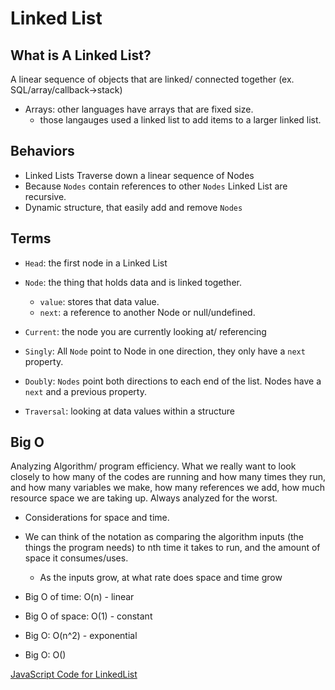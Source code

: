 # Linked List

## What is A Linked List?

A linear sequence of objects that are linked/ connected together (ex. SQL/array/callback->stack)

- Arrays: other languages have arrays that are fixed size.
  - those langauges used a linked list to add items to a larger linked list.

## Behaviors

  - Linked Lists Traverse down a linear sequence of Nodes
  - Because `Nodes` contain references to other `Nodes` Linked List are recursive.
  - Dynamic structure, that easily add and remove `Nodes` 

## Terms

  - `Head`: the first node in a Linked List

  - `Node`: the thing that holds data and is linked together.
    - `value`: stores that data value.
    - `next`: a reference to another Node or null/undefined.

  - `Current`: the node you are currently looking at/ referencing

  - `Singly`: All `Node` point to Node in one direction, they only have a `next` property.

  - `Doubl`y: `Nodes` point both directions to each end of the list. Nodes have a `next` and a previous property.

  - `Traversal`: looking at data values within a structure

## Big O

Analyzing Algorithm/ program efficiency. What we really want to look closely to how many of the codes are running and how many times they run, and how many variables we make, how many references we add, how much resource space we are taking up. Always analyzed for the worst.

  - Considerations for space and time.

  - We can think of the notation as comparing the algorithm inputs (the things the program needs) to nth time it takes to run, and the amount of space it consumes/uses.
    - As the inputs grow, at what rate does space and time grow

  - Big O of time: O(n) - linear
  - Big O of space: O(1) - constant
  - Big O: O(n^2) - exponential
  - Big O: O()

[JavaScript Code for LinkedList](LinkedList.js)





